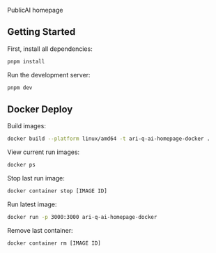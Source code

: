 PublicAI homepage

## Getting Started

First, install all dependencies:

```bash
pnpm install
```

Run the development server:

```bash
pnpm dev
```

## Docker Deploy

Build images:

```bash
docker build --platform linux/amd64 -t ari-q-ai-homepage-docker .
```

View current run images:

```bash
docker ps
```

Stop last run image:

```bash
docker container stop [IMAGE ID]
```

Run latest image:

```bash
docker run -p 3000:3000 ari-q-ai-homepage-docker
```

Remove last container:

```bash
docker container rm [IMAGE ID]
```
